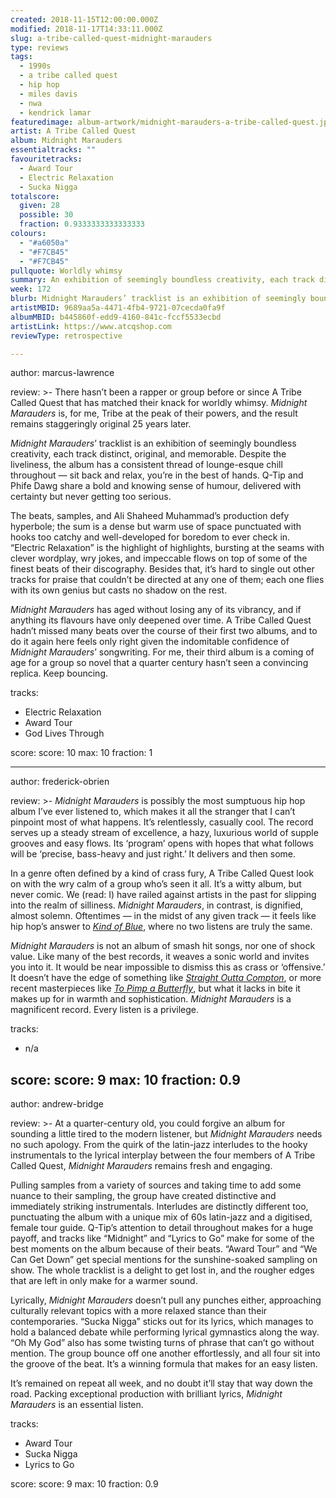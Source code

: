 ```yaml
---
created: 2018-11-15T12:00:00.000Z
modified: 2018-11-17T14:33:11.000Z
slug: a-tribe-called-quest-midnight-marauders
type: reviews
tags:
  - 1990s
  - a tribe called quest
  - hip hop
  - miles davis
  - nwa
  - kendrick lamar
featuredimage: album-artwork/midnight-marauders-a-tribe-called-quest.jpg
artist: A Tribe Called Quest
album: Midnight Marauders
essentialtracks: ""
favouritetracks:
  - Award Tour
  - Electric Relaxation
  - Sucka Nigga
totalscore:
  given: 28
  possible: 30
  fraction: 0.9333333333333333
colours:
  - "#a6050a"
  - "#F7CB45"
  - "#F7CB45"
pullquote: Worldly whimsy
summary: An exhibition of seemingly boundless creativity, each track distinct, original, and memorable. Despite the liveliness, the album has a consistent thread of lounge-esque chill throughout — sit back and relax, you’re in the best of hands.
week: 172
blurb: Midnight Marauders’ tracklist is an exhibition of seemingly boundless creativity, each track distinct, original, and memorable.
artistMBID: 9689aa5a-4471-4fb4-9721-07cecda0fa9f
albumMBID: b445860f-edd9-4160-841c-fccf5533ecbd
artistLink: https://www.atcqshop.com
reviewType: retrospective

---
```


author: marcus-lawrence

review: >-
  There hasn’t been a rapper or group before or since A Tribe Called Quest that has matched their knack for worldly whimsy. *Midnight Marauders* is, for me, Tribe at the peak of their powers, and the result remains staggeringly original 25 years later.

  *Midnight Marauders*’ tracklist is an exhibition of seemingly boundless creativity, each track distinct, original, and memorable. Despite the liveliness, the album has a consistent thread of lounge-esque chill throughout — sit back and relax, you’re in the best of hands. Q-Tip and Phife Dawg share a bold and knowing sense of humour, delivered with certainty but never getting too serious.

  The beats, samples, and Ali Shaheed Muhammad’s production defy hyperbole; the sum is a dense but warm use of space punctuated with hooks too catchy and well-developed for boredom to ever check in. “Electric Relaxation” is the highlight of highlights, bursting at the seams with clever wordplay, wry jokes, and impeccable flows on top of some of the finest beats of their discography. Besides that, it’s hard to single out other tracks for praise that couldn’t be directed at any one of them; each one flies with its own genius but casts no shadow on the rest.

  *Midnight Marauders* has aged without losing any of its vibrancy, and if anything its flavours have only deepened over time. A Tribe Called Quest hadn’t missed many beats over the course of their first two albums, and to do it again here feels only right given the indomitable confidence of *Midnight Marauders*’ songwriting. For me, their third album is a coming of age for a group so novel that a quarter century hasn’t seen a convincing replica. Keep bouncing.

tracks:
  - Electric Relaxation
  - ­­Award Tour
  - ­­God Lives Through

score:
  score: 10
  max: 10
  fraction: 1

---
author: frederick-obrien

review: >-
  *Midnight Marauders* is possibly the most sumptuous hip hop album I’ve ever listened to, which makes it all the stranger that I can’t pinpoint most of what happens. It’s relentlessly, casually cool. The record serves up a steady stream of excellence, a hazy, luxurious world of supple grooves and easy flows. Its ‘program’ opens with hopes that what follows will be ‘precise, bass-heavy and just right.’ It delivers and then some.

  In a genre often defined by a kind of crass fury, A Tribe Called Quest look on with the wry calm of a group who’s seen it all. It’s a witty album, but never comic. We (read: I) have railed against artists in the past for slipping into the realm of silliness. *Midnight Marauders*, in contrast, is dignified, almost solemn. Oftentimes — in the midst of any given track — it feels like hip hop’s answer to [*Kind of Blue*](/reviews/miles-davis-kind-of-blue/), where no two listens are truly the same.

  *Midnight Marauders* is not an album of smash hit songs, nor one of shock value. Like many of the best records, it weaves a sonic world and invites you into it. It would be near impossible to dismiss this as crass or ‘offensive.’ It doesn’t have the edge of something like [*Straight Outta Compton*](/reviews/nwa-straight-outta-compton/), or more recent masterpieces like [*To Pimp a Butterfly*](/reviews/kendrick-lamar-to-pimp-a-butterfly/), but what it lacks in bite it makes up for in warmth and sophistication. *Midnight Marauders* is a magnificent record. Every listen is a privilege.

tracks:
  - n/a

score:
  score: 9
  max: 10
  fraction: 0.9
---
author: andrew-bridge

review: >-
  At a quarter-century old, you could forgive an album for sounding a little tired to the modern listener, but *Midnight Marauders* needs no such apology. From the quirk of the latin-jazz interludes to the hooky instrumentals to the lyrical interplay between the four members of A Tribe Called Quest, *Midnight Marauders* remains fresh and engaging.

  Pulling samples from a variety of sources and taking time to add some nuance to their sampling, the group have created distinctive and immediately striking instrumentals. Interludes are distinctly different too, punctuating the album with a unique mix of 60s latin-jazz and a digitised, female tour guide. Q-Tip’s attention to detail throughout makes for a huge payoff, and tracks like “Midnight” and “Lyrics to Go” make for some of the best moments on the album because of their beats. “Award Tour” and “We Can Get Down” get special mentions for the sunshine-soaked sampling on show. The whole tracklist is a delight to get lost in, and the rougher edges that are left in only make for a warmer sound.

  Lyrically, *Midnight Marauders* doesn’t pull any punches either, approaching culturally relevant topics with a more relaxed stance than their contemporaries. “Sucka Nigga” sticks out for its lyrics, which manages to hold a balanced debate while performing lyrical gymnastics along the way. “Oh My God” also has some twisting turns of phrase that can’t go without mention. The group bounce off one another effortlessly, and all four sit into the groove of the beat. It’s a winning formula that makes for an easy listen.

  It’s remained on repeat all week, and no doubt it’ll stay that way down the road. Packing exceptional production with brilliant lyrics, *Midnight Marauders* is an essential listen.

tracks:
  - Award Tour
  - ­­Sucka Nigga
  - ­­Lyrics to Go
  
score:
  score: 9
  max: 10
  fraction: 0.9
